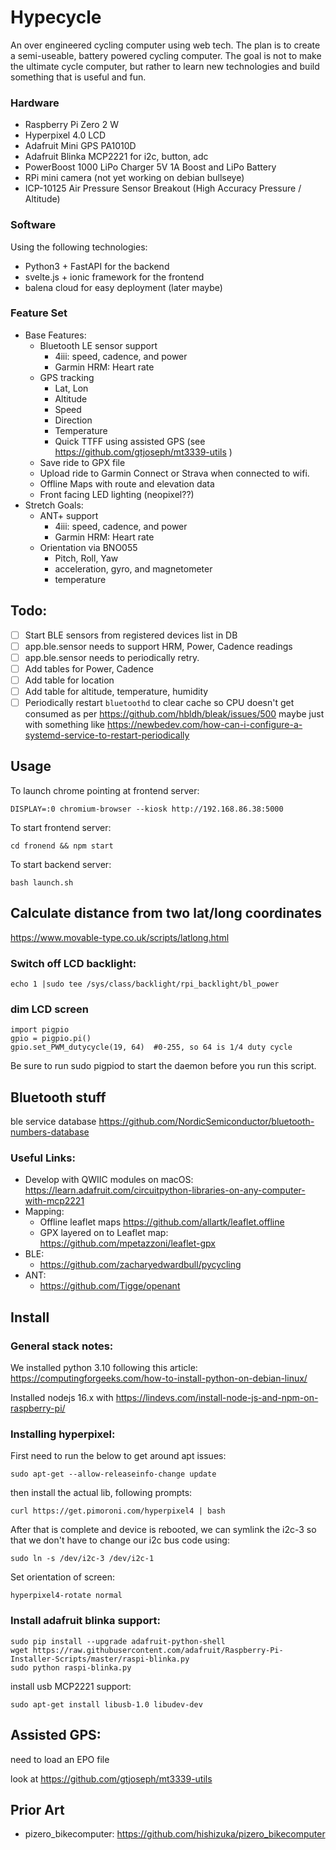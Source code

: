 # Hypecycle

An over engineered cycling computer using web tech. The plan is to create a semi-useable, battery powered cycling computer. The goal is not to make the ultimate cycle computer, but rather to learn new technologies and build something that is useful and fun.

### Hardware
- Raspberry Pi Zero 2 W
- Hyperpixel 4.0 LCD
- Adafruit Mini GPS PA1010D
- Adafruit Blinka MCP2221 for i2c, button, adc
- PowerBoost 1000 LiPo Charger 5V 1A Boost and LiPo Battery
- RPi mini camera (not yet working on debian bullseye)
- ICP-10125 Air Pressure Sensor Breakout (High Accuracy Pressure / Altitude)

### Software
Using the following technologies:
- Python3 + FastAPI for the backend
- svelte.js + ionic framework for the frontend
- balena cloud for easy deployment (later maybe)

### Feature Set
- Base Features:
    - Bluetooth LE sensor support
        - 4iii: speed, cadence, and power
        - Garmin HRM: Heart rate
    - GPS tracking
        - Lat, Lon
        - Altitude
        - Speed
        - Direction
        - Temperature
        - Quick TTFF using assisted GPS (see https://github.com/gtjoseph/mt3339-utils )
    - Save ride to GPX file
    - Upload ride to Garmin Connect or Strava when connected to wifi.
    - Offline Maps with route and elevation data
    - Front facing LED lighting (neopixel??)
- Stretch Goals:
    - ANT+ support 
        - 4iii: speed, cadence, and power
        - Garmin HRM: Heart rate
    - Orientation via BNO055
        - Pitch, Roll, Yaw
        - acceleration, gyro, and magnetometer
        - temperature

## Todo:

- [ ] Start BLE sensors from registered devices list in DB
- [ ] app.ble.sensor needs to support HRM, Power, Cadence readings
- [ ] app.ble.sensor needs to periodically retry.
- [ ] Add tables for Power, Cadence
- [ ] Add table for location
- [ ] Add table for altitude, temperature, humidity
- [ ] Periodically restart `bluetoothd` to clear cache so CPU doesn't get consumed as per https://github.com/hbldh/bleak/issues/500 maybe just with something like https://newbedev.com/how-can-i-configure-a-systemd-service-to-restart-periodically

## Usage
To launch chrome pointing at frontend server:
```
DISPLAY=:0 chromium-browser --kiosk http://192.168.86.38:5000
```
To start frontend server:
```
cd fronend && npm start
```
To start backend server:
```
bash launch.sh
```

## Calculate distance from two lat/long coordinates
https://www.movable-type.co.uk/scripts/latlong.html

### Switch off LCD backlight:
```
echo 1 |sudo tee /sys/class/backlight/rpi_backlight/bl_power
```

### dim LCD screen
```
import pigpio
gpio = pigpio.pi()
gpio.set_PWM_dutycycle(19, 64)  #0-255, so 64 is 1/4 duty cycle
```
Be sure to run sudo pigpiod to start the daemon before you run this script.

## Bluetooth stuff

ble service database https://github.com/NordicSemiconductor/bluetooth-numbers-database 

### Useful Links:
- Develop with QWIIC modules on macOS: https://learn.adafruit.com/circuitpython-libraries-on-any-computer-with-mcp2221 
- Mapping:
    - Offline leaflet maps https://github.com/allartk/leaflet.offline 
    - GPX layered on to Leaflet map: https://github.com/mpetazzoni/leaflet-gpx 
- BLE:
    - https://github.com/zacharyedwardbull/pycycling
- ANT:
    - https://github.com/Tigge/openant

## Install

### General stack notes:

We installed python 3.10 following this article: https://computingforgeeks.com/how-to-install-python-on-debian-linux/

Installed nodejs 16.x with https://lindevs.com/install-node-js-and-npm-on-raspberry-pi/ 

### Installing hyperpixel:

First need to run the below to get around apt issues:
```
sudo apt-get --allow-releaseinfo-change update

```
then install the actual lib, following prompts:
```
curl https://get.pimoroni.com/hyperpixel4 | bash
```
After that is complete and device is rebooted, we can symlink the i2c-3 so that we don't have to change our i2c bus code using:
```
sudo ln -s /dev/i2c-3 /dev/i2c-1
```
Set orientation of screen:
```
hyperpixel4-rotate normal
```

### Install adafruit blinka support:
```
sudo pip install --upgrade adafruit-python-shell
wget https://raw.githubusercontent.com/adafruit/Raspberry-Pi-Installer-Scripts/master/raspi-blinka.py
sudo python raspi-blinka.py
```

install usb MCP2221 support:
```
sudo apt-get install libusb-1.0 libudev-dev
```

## Assisted GPS:

need to load an EPO file 

look at https://github.com/gtjoseph/mt3339-utils 

## Prior Art
- pizero_bikecomputer: https://github.com/hishizuka/pizero_bikecomputer

